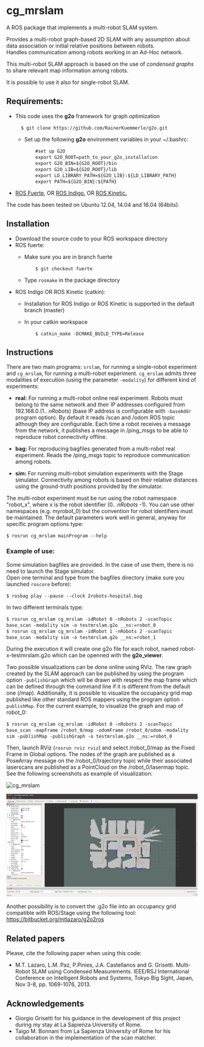cg_mrslam
=========

A ROS package that implements a multi-robot SLAM system.

Provides a multi-robot graph-based 2D SLAM with any assumption about data association or initial relative positions between robots.  
Handles communication among robots working in an Ad-Hoc network.

This multi-robot SLAM approach is based on the use of *condensed graphs* to share relevant map information among robots.

It is possible to use it also for single-robot SLAM.

Requirements:
-------------
- This code uses the **g2o** framework for graph optimization  
  
        $ git clone https://github.com/RainerKuemmerle/g2o.git

  - Set up the following **g2o** environment variables in your ~/.bashrc:  

            #set up G2O
            export G2O_ROOT=path_to_your_g2o_installation  
            export G2O_BIN=${G2O_ROOT}/bin  
            export G2O_LIB=${G2O_ROOT}/lib  
            export LD_LIBRARY_PATH=${G2O_LIB}:${LD_LIBRARY_PATH}  
            export PATH=${G2O_BIN}:${PATH}  

- [ROS Fuerte](http://wiki.ros.org/fuerte/Installation), OR [ROS Indigo.](http://wiki.ros.org/indigo/Installation) OR [ROS Kinetic.](http://wiki.ros.org/kinetic/Installation)

The code has been tested on Ubuntu 12.04, 14.04 and 16.04 (64bits). 

Installation
------------
- Download the source code to your ROS workspace directory
- ROS fuerte:
  - Make sure you are in branch fuerte  

            $ git checkout fuerte
  - Type `rosmake` in the package directory
- ROS Indigo OR ROS Kinetic (catkin):
  - Installation for ROS Indigo or ROS Kinetic is supported in the default branch (master)
  - In your catkin workspace 

            $ catkin_make -DCMAKE_BUILD_TYPE=Release

Instructions
------------
There are two main programs: ```srslam```, for running a single-robot experiment and ```cg_mrslam```, for running a multi-robot experiment. ```cg_mrslam``` admits three modalities of execution (using the parameter `-modality`) for different kind of experiments:

- **real:**
  For running a multi-robot online real experiment. Robots must belong to the same network and their IP addresses configured from 192.168.0.(1.. *nRobots*) (base IP address is configurable with ```-baseAddr``` program option). 
  By default it reads /scan and /odom ROS topic although they are configurable.
  Each time a robot receives a message from the network, it publishes a message in /ping_msgs to be able to reproduce robot connectivity offline.

- **bag:**
  For reproducing bagfiles generated from a multi-robot real experiment. Reads the /ping_msgs topic to reproduce communication among robots.

- **sim:**
  For running multi-robot simulation experiments with the Stage simulator. Connectivity among robots is based on their relative distances using the ground-truth positions provided by the simulator.

The multi-robot experiment must be run using the robot namespace "robot_x", where x is the robot identifier (0.. *nRobots* -1). You can use other namespaces (e.g. myrobot_0) but the convention for robot identifiers must be maintained.
The default parameters work well in general, anyway for specific program options type:

    $ rosrun cg_mrslam mainProgram --help
  
### Example of use:

Some simulation bagfiles are provided. In the case of use them, there is no need to launch the Stage simulator.  
Open one terminal and type from the bagfiles directory (make sure you launched `roscore` before):

    $ rosbag play --pause --clock 2robots-hospital.bag

In two different terminals type:

    $ rosrun cg_mrslam cg_mrslam -idRobot 0 -nRobots 2 -scanTopic base_scan -modality sim -o testmrslam.g2o __ns:=robot_0
    $ rosrun cg_mrslam cg_mrslam -idRobot 1 -nRobots 2 -scanTopic base_scan -modality sim -o testmrslam.g2o __ns:=robot_1 

During the execution it will create one g2o file for each robot, named robot-x-testmrslam.g2o which can be openned with the **g2o_viewer**.  

Two possible visualizations can be done online using RViz. The raw graph created by the SLAM approach can be published by using the program option ```-publishGraph``` which will be drawn with respect the map frame which can be defined through the command line if it is different from the default one (/map). Additionally, it is possible to visualize the occupancy grid map published like other standard ROS mappers using the program option ```-publishMap```. For the current example, to visualize the graph and map of robot_0:

    $ rosrun cg_mrslam cg_mrslam -idRobot 0 -nRobots 2 -scanTopic base_scan -mapFrame /robot_0/map -odomFrame /robot_0/odom -modality sim -publishMap -publishGraph -o testmrslam.g2o __ns:=robot_0

Then, launch RViz (`rosrun rviz rviz`) and select /robot_0/map as the Fixed Frame in Global options. The nodes of the graph are published as a PoseArray message on the /robot_0/trajectory topic while their associated laserscans are published as a PointCloud on the /robot_0/lasermap topic. See the following screenshots as example of visualization:

![cg_mrslam](/bagfiles/cg_mrslam.png)

![cg_mrslam_gridmap](/bagfiles/cg_mrslam_gridmap.png)

Another possibility is to convert the .g2o file into an occupancy grid compatible with ROS/Stage using the following tool:
https://bitbucket.org/mtlazaro/g2o2ros

Related papers
---------------
Please, cite the following paper when using this code:  

- M.T. Lazaro, L.M. Paz, P.Pinies, J.A. Castellanos and G. Grisetti. Multi-Robot SLAM using Condensed Measurements. IEEE/RSJ International Conference on Intelligent Robots and Systems, Tokyo Big Sight, Japan, Nov 3-8, pp. 1069-1076, 2013.

Acknowledgements
----------------
- Giorgio Grisetti for his guidance in the development of this project during my stay at La Sapienza University of Rome.
- Taigo M. Bonnani from La Sapienza University of Rome for his collaboration in the implementation of the scan matcher.

